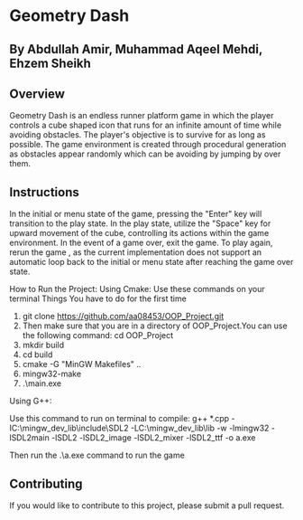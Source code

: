 # Geometry Dash
## By Abdullah Amir, Muhammad Aqeel Mehdi, Ehzem Sheikh

## Overview
Geometry Dash is an endless runner platform game in which the player controls a cube shaped icon that runs for an infinite amount of time while avoiding obstacles. The player's objective is to survive for as long as possible. The game environment is created through procedural generation as obstacles appear randomly which can be avoiding by jumping  by over them.

## Instructions
In the initial or menu state of the game, pressing the "Enter" key will transition to the play state. In the play state, utilize the "Space" key for upward movement of the cube, controlling its actions within the game environment. In the event of a game over, exit the game. To play again, rerun the game , as the current implementation does not support an automatic loop back to the initial or menu state after reaching the game over state.

How to Run the Project:
Using Cmake:
Use these commands on your terminal
Things You have to do for the first time 
1) git clone https://github.com/aa08453/OOP_Project.git
2) Then make sure that you are in a directory of OOP_Project.You can use the following command:
cd OOP_Project
3) mkdir build
4) cd build
5)  cmake -G "MinGW Makefiles" ..
6)  mingw32-make
7)  .\main.exe

Using G++:

Use this command to run on terminal to compile:
g++ *.cpp -IC:\mingw_dev_lib\include\SDL2 -LC:\mingw_dev_lib\lib -w -lmingw32 -lSDL2main -lSDL2 -lSDL2_image -lSDL2_mixer -lSDL2_ttf -o a.exe

Then run the .\a.exe command to run the game

## Contributing

If you would like to contribute to this project, please submit a pull request.

